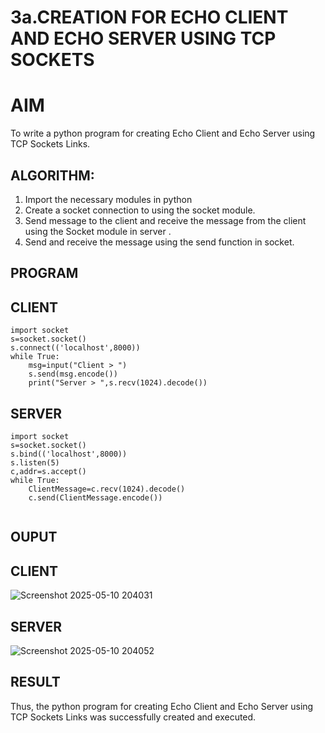 # 3a.CREATION FOR ECHO CLIENT AND ECHO SERVER USING TCP SOCKETS
# AIM
To write a python program for creating Echo Client and Echo Server using TCP
Sockets Links.
## ALGORITHM:
1. Import the necessary modules in python
2. Create a socket connection to using the socket module.
3. Send message to the client and receive the message from the client using the Socket module in
 server .
4. Send and receive the message using the send function in socket.
## PROGRAM
## CLIENT
```
import socket 
s=socket.socket() 
s.connect(('localhost',8000)) 
while True: 
    msg=input("Client > ") 
    s.send(msg.encode()) 
    print("Server > ",s.recv(1024).decode())
```
## SERVER
```
import socket 
s=socket.socket() 
s.bind(('localhost',8000)) 
s.listen(5) 
c,addr=s.accept() 
while True: 
    ClientMessage=c.recv(1024).decode() 
    c.send(ClientMessage.encode())
    
```
## OUPUT
## CLIENT

![Screenshot 2025-05-10 204031](https://github.com/user-attachments/assets/53a6dd16-caf0-4465-859c-2c82468762d5)


## SERVER

![Screenshot 2025-05-10 204052](https://github.com/user-attachments/assets/8a549e4d-0ed1-4180-aae9-7be0fd83d425)

## RESULT
Thus, the python program for creating Echo Client and Echo Server using TCP Sockets Links 
was successfully created and executed.
